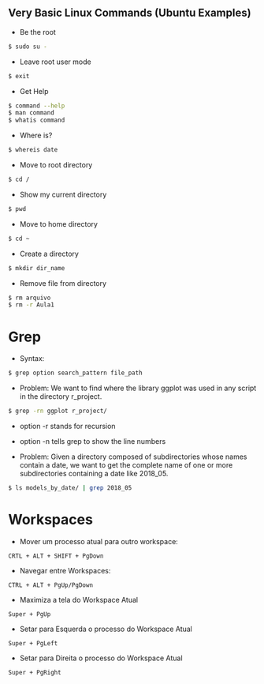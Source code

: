 ## Very Basic Linux Commands (Ubuntu Examples)

* Be the root

```bash
$ sudo su -
```

* Leave root user mode

```bash
$ exit
```

* Get Help

```bash
$ command --help
$ man command
$ whatis command
```

* Where is?

```bash
$ whereis date
```

* Move to root directory

```bash
$ cd /
```

* Show my current directory

```bash
$ pwd
```

* Move to home directory

```bash
$ cd ~
```


* Create a directory

```bash
$ mkdir dir_name
```

* Remove file from directory

```bash
$ rm arquivo
$ rm -r Aula1
```

# Grep

* Syntax:

```bash
$ grep option search_pattern file_path
```

* Problem: We want to find where the library ggplot was used in any script in the directory r_project.

```bash
$ grep -rn ggplot r_project/
```

* option -r stands for recursion

* option -n tells grep to show the line numbers

* Problem: Given a directory composed of subdirectories whose names contain a date, we want to get the complete name of one or more subdirectories containing a date like 2018_05.

```bash
$ ls models_by_date/ | grep 2018_05
```

# Workspaces

* Mover um processo atual para outro workspace:

`CRTL + ALT + SHIFT + PgDown`

* Navegar entre Workspaces:

`CTRL + ALT + PgUp/PgDown`

* Maximiza a tela do Workspace Atual

`Super + PgUp`

* Setar para Esquerda o processo do Workspace Atual

`Super + PgLeft`

* Setar para Direita o processo do Workspace Atual

`Super + PgRight`
